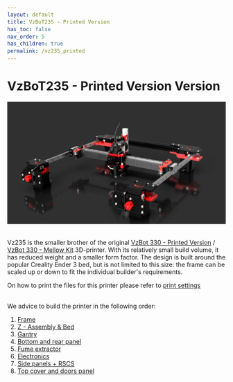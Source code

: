```yaml
---
layout: default
title: VzBoT235 - Printed Version
has_toc: false
nav_order: 5
has_children: true
permalink: /vz235_printed
---
```


# VzBoT235 - Printed Version Version

![Overview](../assets/images/manual/vz235_printed/printed_preview.png)
<br/>
<br/>

Vz235 is the smaller brother of the original [VzBot 330 - Printed Version](../vz330_printed) / [VzBot 330 - Mellow Kit](../vz330_mellow) 3D-printer. With its
relatively small build volume, it has reduced weight and a smaller form factor. The design
is built around the popular Creality Ender 3 bed, but is not limited to this size: the
frame can be scaled up or down to fit the individual builder's requirements.

On how to print the files for this printer please refer to [print settings](../general/print-settings)
<br/>
<br/>

We advice to build the printer in the following order:

1. [Frame](./vz235_printed/frame)
2. [Z - Assembly & Bed](./vz235_printed/z_assembly)
3. [Gantry](./vz235_printed/gantry)
4. [Bottom and rear panel](./vz235_printed/bottom_panels)
5. [Fume extractor](./vz235_printed/fume_extractor)
6. [Electronics](./vz235_printed/electronics)
7. [Side panels + RSCS](./vz235_printed/rscs)
8. [Top cover and doors panel](./vz235_printed/top_cover)